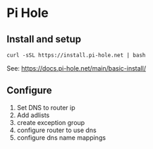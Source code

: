 # Pi Hole

## Install and setup

```
curl -sSL https://install.pi-hole.net | bash
```

See: <https://docs.pi-hole.net/main/basic-install/>


## Configure

1. Set DNS to router ip
2. Add adlists
3. create exception group
4. configure router to use dns
5. configure dns name mappings
